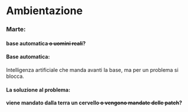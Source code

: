 
# Ambientazione

### **Marte**:  
#### base automatica<s> o uomini reali</s>?  
#### Base automatica:  
Intelligenza artificiale che manda avanti la base, ma per un problema si blocca.  
#### La soluzione al problema:
**viene mandato dalla terra un cervello<s> o vengono mandate delle patch</s>?**

